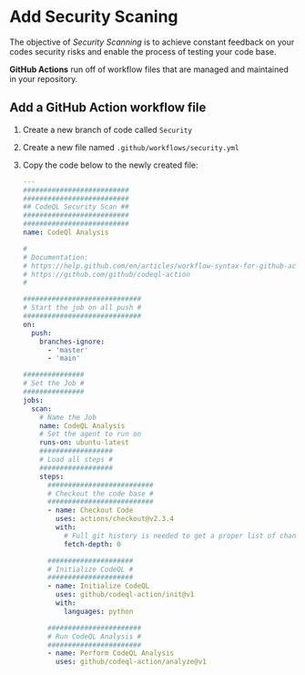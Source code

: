 # Add Security Scaning

The objective of _Security Scanning_ is to achieve constant feedback on your
codes security risks and enable the process of testing your code base.

**GitHub Actions** run off of workflow files that are managed and maintained in
your repository.

## Add a GitHub Action workflow file

1. Create a new branch of code called `Security`
1. Create a new file named `.github/workflows/security.yml`
1. Copy the code below to the newly created file:

   ```yml
   ---
   ##########################
   ##########################
   ## CodeQL Security Scan ##
   ##########################
   ##########################
   name: CodeQl Analysis

   #
   # Documentation:
   # https://help.github.com/en/articles/workflow-syntax-for-github-actions
   # https://github.com/github/codeql-action
   #

   #############################
   # Start the job on all push #
   #############################
   on:
     push:
       branches-ignore:
         - 'master'
         - 'main'

   ###############
   # Set the Job #
   ###############
   jobs:
     scan:
       # Name the Job
       name: CodeQL Analysis
       # Set the agent to run on
       runs-on: ubuntu-latest
       ##################
       # Load all steps #
       ##################
       steps:
         ##########################
         # Checkout the code base #
         ##########################
         - name: Checkout Code
           uses: actions/checkout@v2.3.4
           with:
             # Full git history is needed to get a proper list of changed files
             fetch-depth: 0

         #####################
         # Initialize CodeQL #
         #####################
         - name: Initialize CodeQL
           uses: github/codeql-action/init@v1
           with:
             languages: python

         #######################
         # Run CodeQL Analysis #
         #######################
         - name: Perform CodeQL Analysis
           uses: github/codeql-action/analyze@v1
   ```
